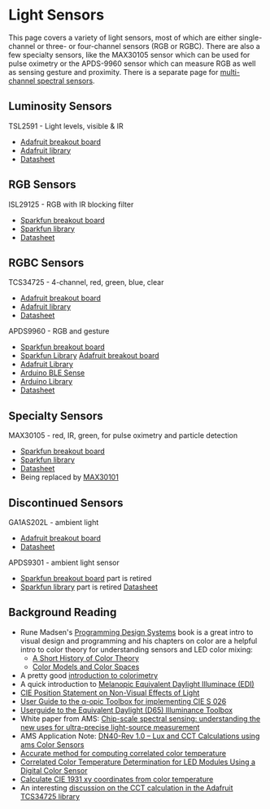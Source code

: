 # Light Sensors

This page covers a variety of light sensors, most of which are either single-channel or three- or four-channel sensors (RGB or RGBC). There are also a few specialty sensors, like the MAX30105 sensor which can be used for pulse oximetry or the APDS-9960 sensor which can measure RGB as well as sensing gesture and proximity. There is a separate page for [multi-channel spectral sensors](spectral-sensors). 

## Luminosity Sensors 
TSL2591 - Light levels, visible & IR
* [Adafruit breakout board](https://www.adafruit.com/product/1980)
* [Adafruit library](https://github.com/adafruit/Adafruit_TSL2591_Library)
* [Datasheet](https://github.com/adafruit/Adafruit_TSL2591_Library)


## RGB Sensors
ISL29125 - RGB with IR blocking filter
* [Sparkfun breakout board](https://www.sparkfun.com/products/12829)
* [Sparkfun library](https://github.com/sparkfun/SparkFun_ISL29125_Breakout_Arduino_Library)
* [Datasheet](https://www.renesas.com/us/en/www/doc/datasheet/isl29125.pdf)

## RGBC Sensors
TCS34725 - 4-channel, red, green, blue, clear
* [Adafruit breakout board](https://www.adafruit.com/product/1334)
* [Adafruit library](https://github.com/adafruit/Adafruit_TCS34725)
* [Datasheet](https://ams.com/documents/20143/36005/TCS3472_DS000390_2-00.pdf/6e452176-2407-faaf-a590-d526c78c7432)


APDS9960 - RGB and gesture
* [Sparkfun breakout board](https://www.sparkfun.com/products/12787)
* [Sparkfun Library](https://github.com/sparkfun/SparkFun_APDS-9960_Sensor_Arduino_Library/tree/V_1.4.2)
[Adafruit breakout board](https://www.adafruit.com/product/3595)
* [Adafruit Library](https://github.com/adafruit/Adafruit_APDS9960)
* [Arduino BLE Sense](https://store.arduino.cc/usa/nano-33-ble-sense)
* [Arduino Library](https://www.arduino.cc/en/Reference/ArduinoAPDS9960)
* [Datasheet](https://docs.broadcom.com/docs/AV02-4191EN)

## Specialty Sensors

MAX30105 - red, IR, green, for pulse oximetry and particle detection
* [Sparkfun breakout board](https://www.sparkfun.com/products/14045)
* [Sparkfun library](https://github.com/sparkfun/SparkFun_MAX3010x_Sensor_Library)
* [Datasheet](https://datasheets.maximintegrated.com/en/ds/MAX30105.pdf)
* Being replaced by [MAX30101](https://datasheets.maximintegrated.com/en/ds/MAX30101.pdf)


## Discontinued Sensors

GA1AS202L - ambient light
* [Adafruit breakout board](https://www.adafruit.com/product/1384)
* [Datasheet](https://www.digchip.com/datasheets/download_datasheet.php?id=3860632&part-number=GA1A1S202WP)

APDS9301 - ambient light sensor
* [Sparkfun breakout board](https://www.sparkfun.com/products/retired/14350) part is retired
* [Sparkfun library](https://www.sparkfun.com/products/retired/14350) part is retired
[Datasheet](https://cdn.sparkfun.com/assets/3/2/c/0/8/AV02-2315EN0.pdf)

## Background Reading

* Rune Madsen's [Programming Design Systems](https://programmingdesignsystems.com/) book is a great intro to visual design and programming and his chapters on color are a helpful intro to color theory for understanding sensors and LED color mixing: 
   * [A Short History of Color Theory](https://programmingdesignsystems.com/color/a-short-history-of-color-theory/index.html#a-short-history-of-color-theory-xZzRFOZ)
   * [Color Models and Color Spaces](https://programmingdesignsystems.com/color/color-models-and-color-spaces/index.html#color-models-and-color-spaces-JDQ1fRD)
* A pretty good [introduction to colorimetry](https://medium.com/hipster-color-science/a-beginners-guide-to-colorimetry-401f1830b65a)
* A quick introduction to [Melanopic Equivalent Daylight Illuminace (EDI)](https://biosinstitute.org/melanopic-equivalent-daylight-illuminance/)
* [CIE Position Statement on Non-Visual Effects of Light](http://cie.co.at/files/CIE%20Position%20Statement%20-%20Proper%20Light%20at%20the%20Proper%20Time%20(2019)_0.pdf) 
* [User Guide to the &alpha;-opic Toolbox
for implementing CIE S 026](http://files.cie.co.at/CIE%20S%20026%20alpha-opic%20Toolbox%20User%20Guide.pdf)
* [Userguide to the Equivalent Daylight (D65) 
Illuminance Toolbox](https://www.nsvv.nl/wp-content/uploads/2019/03/CIE-S-026-EDI-Toolbox-Userguide-vE1.05x.pdf)
* White paper from AMS: [Chip-scale spectral sensing:
understanding the new uses
for ultra-precise light-source
measurement ](https://ams.com/documents/20143/215005/ams_WhitePaper_Chip-scale_spectral_sensing_022021.pdf)
* AMS Application Note: [DN40-Rev 1.0 – Lux and CCT Calculations using ams Color Sensors](https://ams.com/documents/20143/80162/ColorSensors_AN000166_1-00.pdf/c0b4a4b4-9948-f2a7-f8a1-36a8208bd0a9) 
* [Accurate method for computing correlated color temperature](https://www.osapublishing.org/DirectPDFAccess/271508BC-9A43-6E9C-75B4043231D56AE2_344803/oe-24-13-14066.pdf?da=1&id=344803&seq=0&mobile=no)
* [Correlated Color Temperature Determination for LED Modules Using a Digital Color Sensor](https://www.scientificbulletin.upb.ro/rev_docs_arhiva/full3fa_651029.pdf)
* [Calculate CIE 1931 xy coordinates from color temperature](https://www.waveformlighting.com/tech/calculate-cie-1931-xy-coordinates-from-cct/)
* An interesting [discussion on the CCT calculation in the Adafruit TCS34725 library](https://github.com/adafruit/Adafruit_TCS34725/issues/21)